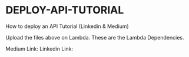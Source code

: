 # DEPLOY-API-TUTORIAL
How to deploy an API Tutorial (Linkedin &amp; Medium)

Upload the files above on Lambda. These are the Lambda Dependencies.

Medium Link: 
Linkedin Link: 
